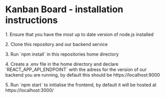 
# Kanban Board - installation instructions

<p> 1. Ensure that you have the most up to date version of node.js installed </p>

<p> 2. Clone this repository and our backend service </p>

<p> 3. Run `npm install` in this repositories home directory </p>

<p> 4. Create a .env file in the home directory and declare `REACT_APP_API_ENDPOINT` with the adress for the version of our backend you are running, by default this should be https://localhost:9000 </p>

<p> 5. Run `npm start` to initialise the frontend, by default it will be hosted at https://localhost:3000/ </p>
